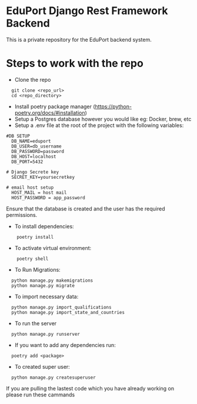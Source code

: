 # EduPort Django Rest Framework Backend

This is a private repository for the EduPort backend system.

# Steps to work with the repo

- Clone the repo
```shell
  git clone <repo_url>
  cd <repo_directory>
```

- Install poetry package manager (https://python-poetry.org/docs/#installation)
- Setup a Postgres database however you would like eg: Docker, brew, etc
- Setup a .env file at the root of the project with the following variables:

```shell
#DB SETUP
  DB_NAME=eduport
  DB_USER=db_username
  DB_PASSWORD=password
  DB_HOST=localhost
  DB_PORT=5432

# Django Secrete key
  SECRET_KEY=yoursecretkey

# email host setup
  HOST_MAIL = host mail
  HOST_PASSWORD = app_password

```
Ensure that the database is created and the user has the required permissions.

- To install dependencies:
```shell
    poetry install
```

- To activate virtual environment:
```shell
    poetry shell
```

- To Run Migrations:

```shell
  python manage.py makemigrations
  python manage.py migrate

```

- To import necessary data:
```shell
  python manage.py import_qualifications
  python manage.py import_state_and_countries
```

- To run the server
```shell
  python manage.py runserver
```

- If you want to add any dependencies run:
```shell
  poetry add <package>
```

- To created super user:
```shell
  python manage.py createsuperuser
``` 


 If you are pulling the lastest code which you have already working on please run these cammands

 

